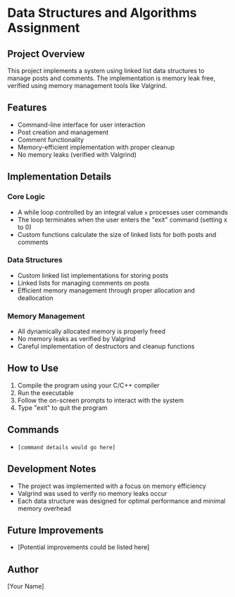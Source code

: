 # Data Structures and Algorithms Assignment

## Project Overview
This project implements a system using linked list data structures to manage posts and comments. The implementation is memory leak free, verified using memory management tools like Valgrind.

## Features
- Command-line interface for user interaction
- Post creation and management
- Comment functionality
- Memory-efficient implementation with proper cleanup
- No memory leaks (verified with Valgrind)

## Implementation Details

### Core Logic
- A while loop controlled by an integral value `x` processes user commands
- The loop terminates when the user enters the "exit" command (setting x to 0)
- Custom functions calculate the size of linked lists for both posts and comments

### Data Structures
- Custom linked list implementations for storing posts
- Linked lists for managing comments on posts
- Efficient memory management through proper allocation and deallocation

### Memory Management
- All dynamically allocated memory is properly freed
- No memory leaks as verified by Valgrind
- Careful implementation of destructors and cleanup functions

## How to Use
1. Compile the program using your C/C++ compiler
2. Run the executable
3. Follow the on-screen prompts to interact with the system
4. Type "exit" to quit the program

## Commands
- `[command details would go here]`



## Development Notes
- The project was implemented with a focus on memory efficiency
- Valgrind was used to verify no memory leaks occur
- Each data structure was designed for optimal performance and minimal memory overhead

## Future Improvements
- [Potential improvements could be listed here]

## Author
[Your Name]
